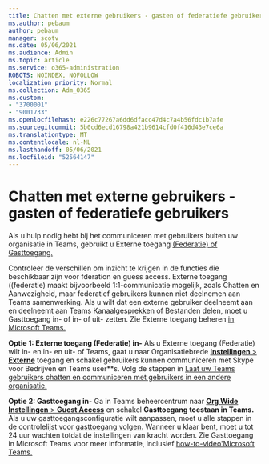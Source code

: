 ```yaml
---
title: Chatten met externe gebruikers - gasten of federatiefe gebruikers
ms.author: pebaum
author: pebaum
manager: scotv
ms.date: 05/06/2021
ms.audience: Admin
ms.topic: article
ms.service: o365-administration
ROBOTS: NOINDEX, NOFOLLOW
localization_priority: Normal
ms.collection: Adm_O365
ms.custom:
- "3700001"
- "9001733"
ms.openlocfilehash: e226c77267a6dd6dfacc47d4c7a4b56fdc1b7afe
ms.sourcegitcommit: 5b0cd6ecd16798a421b9614cfd0f416d43e7ce6a
ms.translationtype: MT
ms.contentlocale: nl-NL
ms.lasthandoff: 05/06/2021
ms.locfileid: "52564147"
---
```

# <a name="chat-with-external-users---guests-or-federated-users"></a>Chatten met externe gebruikers - gasten of federatiefe gebruikers

Als u hulp nodig hebt bij het communiceren met gebruikers buiten uw organisatie in Teams, gebruikt u Externe toegang [(Federatie) of Gasttoegang.](https://docs.microsoft.com/microsoftteams/manage-external-access#external-access-vs-guest-access)

Controleer de verschillen om inzicht te krijgen in de functies die beschikbaar zijn voor fderation en guess access. Externe toegang ((federatie) maakt bijvoorbeeld 1:1-communicatie mogelijk, zoals Chatten en Aanwezigheid, maar federatief gebruikers kunnen niet deelnemen aan Teams samenwerking. Als u wilt dat een externe gebruiker deelneemt aan en deelneemt aan Teams Kanaalgesprekken of Bestanden delen, moet u Gasttoegang in- of in- of uit- zetten. Zie Externe toegang beheren [in Microsoft Teams.](https://docs.microsoft.com/microsoftteams/manage-external-access#external-access-vs-guest-access)

**Optie 1: Externe toegang (Federatie) in-** Als u Externe toegang (Federatie) wilt in- en in- en uit- of Teams, gaat u naar Organisatiebrede [ **Instellingen**  >  **Externe**](https://admin.teams.microsoft.com/company-wide-settings/external-communications) toegang en schakel gebruikers kunnen communiceren met Skype voor Bedrijven en Teams user**s. Volg de stappen in [Laat uw Teams gebruikers chatten en communiceren met gebruikers in een andere organisatie.](https://docs.microsoft.com/microsoftteams/manage-external-access#let-your-teams-users-chat-and-communicate-with-users-in-another-organization)

**Optie 2: Gasttoegang in-** Ga in Teams beheercentrum naar [ **Org Wide Instellingen**  >  **Guest Access**](https://admin.teams.microsoft.com/company-wide-settings/guest-configuration) en schakel **Gasttoegang toestaan in Teams.** Als u uw gasttoegangsconfiguratie wilt aanpassen, moet u alle stappen in de controlelijst voor [gasttoegang volgen.](https://docs.microsoft.com/microsoftteams/guest-access-checklist) Wanneer u klaar bent, moet u tot 24 uur wachten totdat de instellingen van kracht worden. Zie Gasttoegang in Microsoft Teams voor meer informatie, inclusief [how-to-video'Microsoft Teams.](https://docs.microsoft.com/microsoftteams/guest-access)